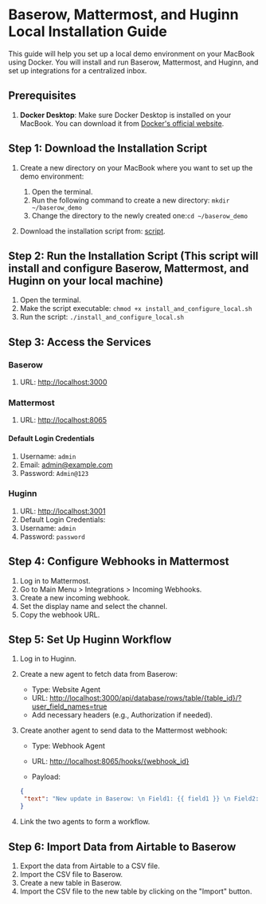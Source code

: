 # Baserow, Mattermost, and Huginn Local Installation Guide

This guide will help you set up a local demo environment on your MacBook using Docker. You will install and run Baserow, Mattermost, and Huginn, and set up integrations for a centralized inbox.

## Prerequisites

1. **Docker Desktop**: Make sure Docker Desktop is installed on your MacBook. You can download it from [Docker's official website](https://www.docker.com/products/docker-desktop).

## Step 1: Download the Installation Script

1. Create a new directory on your MacBook where you want to set up the demo environment:

   1. Open the terminal.
   2. Run the following command to create a new directory: `mkdir ~/baserow_demo`
   3. Change the directory to the newly created one:`cd ~/baserow_demo`

2. Download the installation script from: [script](https://github.com/azharahmad0/baserow-with-inbox-demo-script).
## Step 2: Run the Installation Script (This script will install and configure Baserow, Mattermost, and Huginn on your local machine)

1. Open the terminal.
2. Make the script executable: `chmod +x install_and_configure_local.sh`
3. Run the script: `./install_and_configure_local.sh`  

## Step 3: Access the Services

### Baserow

  1. URL: <http://localhost:3000>

### Mattermost

  1. URL: <http://localhost:8065>

#### Default Login Credentials

   1. Username: `admin`
   2. Email: <admin@example.com>
   3. Password: `Admin@123`

### Huginn

   1. URL: <http://localhost:3001>
   2. Default Login Credentials:
   3. Username: `admin`
   4. Password: `password`

## Step 4: Configure Webhooks in Mattermost

  1. Log in to Mattermost.
  2. Go to Main Menu > Integrations > Incoming Webhooks.
  3. Create a new incoming webhook.
  4. Set the display name and select the channel.
  5. Copy the webhook URL.

## Step 5: Set Up Huginn Workflow

1. Log in to Huginn.

2. Create a new agent to fetch data from Baserow:
    - Type: Website Agent
    - URL: <http://localhost:3000/api/database/rows/table/{table_id}/?user_field_names=true>
    - Add necessary headers (e.g., Authorization if needed).

3. Create another agent to send data to the Mattermost webhook:

    - Type: Webhook Agent
    - URL: <http://localhost:8065/hooks/{webhook_id}>
  
    - Payload:
  
     ```json
     {
      "text": "New update in Baserow: \n Field1: {{ field1 }} \n Field2: {{ field2 }}"
     }
     ```
  
4. Link the two agents to form a workflow.

## Step 6: Import Data from Airtable to Baserow

1. Export the data from Airtable to a CSV file.
2. Import the CSV file to Baserow.
3. Create a new table in Baserow.
4. Import the CSV file to the new table by clicking on the "Import" button.
